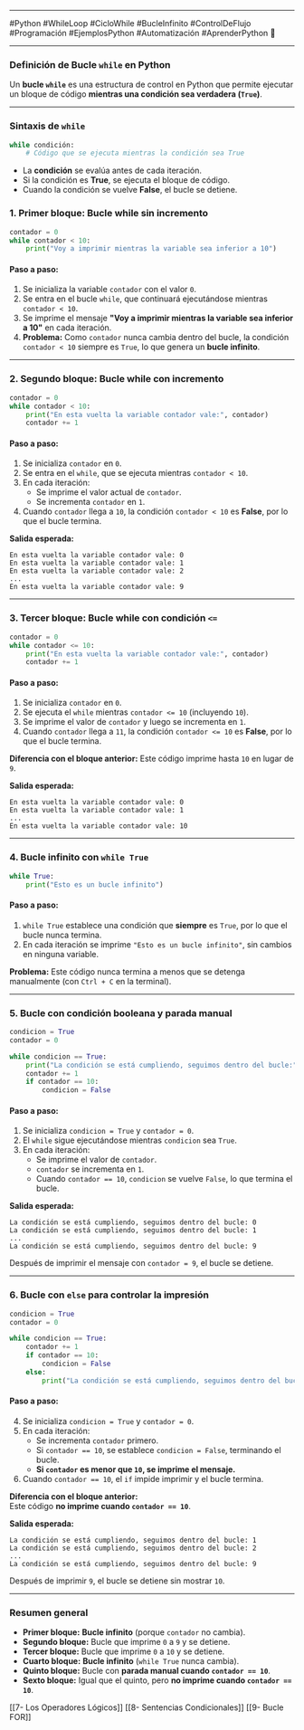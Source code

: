 
---

#Python #WhileLoop #CicloWhile #BucleInfinito #ControlDeFlujo #Programación #EjemplosPython #Automatización #AprenderPython 🚀

---
### **Definición de Bucle `while` en Python**

Un **bucle `while`** es una estructura de control en Python que permite ejecutar un bloque de código **mientras una condición sea verdadera (`True`)**.

---

### **Sintaxis de `while`**

```python
while condición:
    # Código que se ejecuta mientras la condición sea True
```

- La **condición** se evalúa antes de cada iteración.
- Si la condición es **True**, se ejecuta el bloque de código.
- Cuando la condición se vuelve **False**, el bucle se detiene.

### **1. Primer bloque: Bucle while sin incremento**

```python
contador = 0
while contador < 10:
    print("Voy a imprimir mientras la variable sea inferior a 10")
```

#### **Paso a paso:**

1. Se inicializa la variable `contador` con el valor `0`.
2. Se entra en el bucle `while`, que continuará ejecutándose mientras `contador < 10`.
3. Se imprime el mensaje **"Voy a imprimir mientras la variable sea inferior a 10"** en cada iteración.
4. **Problema:** Como `contador` nunca cambia dentro del bucle, la condición `contador < 10` siempre es `True`, lo que genera un **bucle infinito**.

---

### **2. Segundo bloque: Bucle while con incremento**

```python
contador = 0
while contador < 10:
    print("En esta vuelta la variable contador vale:", contador)
    contador += 1
```

#### **Paso a paso:**

1. Se inicializa `contador` en `0`.
2. Se entra en el `while`, que se ejecuta mientras `contador < 10`.
3. En cada iteración:
    - Se imprime el valor actual de `contador`.
    - Se incrementa `contador` en `1`.
4. Cuando `contador` llega a `10`, la condición `contador < 10` es **False**, por lo que el bucle termina.

**Salida esperada:**

```
En esta vuelta la variable contador vale: 0
En esta vuelta la variable contador vale: 1
En esta vuelta la variable contador vale: 2
...
En esta vuelta la variable contador vale: 9
```

---

### **3. Tercer bloque: Bucle while con condición `<=`**

```python
contador = 0
while contador <= 10:
    print("En esta vuelta la variable contador vale:", contador)
    contador += 1
```

#### **Paso a paso:**

1. Se inicializa `contador` en `0`.
2. Se ejecuta el `while` mientras `contador <= 10` (incluyendo `10`).
3. Se imprime el valor de `contador` y luego se incrementa en `1`.
4. Cuando `contador` llega a `11`, la condición `contador <= 10` es **False**, por lo que el bucle termina.

**Diferencia con el bloque anterior:** Este código imprime hasta `10` en lugar de `9`.

**Salida esperada:**

```
En esta vuelta la variable contador vale: 0
En esta vuelta la variable contador vale: 1
...
En esta vuelta la variable contador vale: 10
```

---

### **4. Bucle infinito con `while True`**

```python
while True:
    print("Esto es un bucle infinito")
```

#### **Paso a paso:**

1. `while True` establece una condición que **siempre** es `True`, por lo que el bucle nunca termina.
2. En cada iteración se imprime `"Esto es un bucle infinito"`, sin cambios en ninguna variable.

**Problema:** Este código nunca termina a menos que se detenga manualmente (con `Ctrl + C` en la terminal).

---

### **5. Bucle con condición booleana y parada manual**

```python
condicion = True
contador = 0

while condicion == True:
    print("La condición se está cumpliendo, seguimos dentro del bucle:", contador)
    contador += 1
    if contador == 10:
        condicion = False
```

#### **Paso a paso:**

1. Se inicializa `condicion = True` y `contador = 0`.
2. El `while` sigue ejecutándose mientras `condicion` sea `True`.
3. En cada iteración:
    - Se imprime el valor de `contador`.
    - `contador` se incrementa en `1`.
    - Cuando `contador == 10`, `condicion` se vuelve `False`, lo que termina el bucle.

**Salida esperada:**

```
La condición se está cumpliendo, seguimos dentro del bucle: 0
La condición se está cumpliendo, seguimos dentro del bucle: 1
...
La condición se está cumpliendo, seguimos dentro del bucle: 9
```

Después de imprimir el mensaje con `contador = 9`, el bucle se detiene.

---

### **6. Bucle con `else` para controlar la impresión**

```python
condicion = True
contador = 0

while condicion == True:
    contador += 1
    if contador == 10:
        condicion = False
    else:
        print("La condición se está cumpliendo, seguimos dentro del bucle:", contador)
```

#### **Paso a paso:**

4. Se inicializa `condicion = True` y `contador = 0`.
5. En cada iteración:
    - Se incrementa `contador` primero.
    - Si `contador == 10`, se establece `condicion = False`, terminando el bucle.
    - **Si `contador` es menor que `10`, se imprime el mensaje.**
6. Cuando `contador == 10`, el `if` impide imprimir y el bucle termina.

**Diferencia con el bloque anterior:**  
Este código **no imprime cuando `contador == 10`**.

**Salida esperada:**

```
La condición se está cumpliendo, seguimos dentro del bucle: 1
La condición se está cumpliendo, seguimos dentro del bucle: 2
...
La condición se está cumpliendo, seguimos dentro del bucle: 9
```

Después de imprimir `9`, el bucle se detiene sin mostrar `10`.

---

### **Resumen general**

- **Primer bloque:** **Bucle infinito** (porque `contador` no cambia).
- **Segundo bloque:** Bucle que imprime `0` a `9` y se detiene.
- **Tercer bloque:** Bucle que imprime `0` a `10` y se detiene.
- **Cuarto bloque:** **Bucle infinito** (`while True` nunca cambia).
- **Quinto bloque:** Bucle con **parada manual cuando `contador == 10`**.
- **Sexto bloque:** Igual que el quinto, pero **no imprime cuando `contador == 10`**.




[[7- Los Operadores Lógicos]]
[[8- Sentencias Condicionales]]
[[9- Bucle FOR]]
